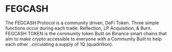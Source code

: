 # FEGCASH
The FEGCASH Protocol is a community driven, DeFi Token. Three simple functions occur during each trade: Reflection, LP Acquisition, & Burn.
FEGCASH TOKEN is the community token Built on Binance smart chains that aim to make crypto accessible to everyone with a Community Built to help each other ..circulating a supply of 1Q (quadrillion). 


     
